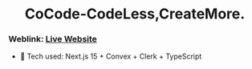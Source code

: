 <h1 align="center">CoCode-CodeLess,CreateMore.</h1>

### Weblink: [Live Website](https://cocode-editor.vercel.app)


- 🚀 Tech used: Next.js 15 + Convex + Clerk + TypeScript
